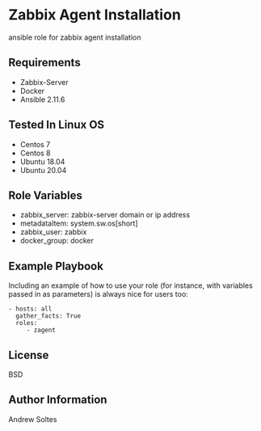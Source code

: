 Zabbix Agent Installation
=========

ansible role for zabbix agent installation

Requirements
------------
* Zabbix-Server
* Docker
* Ansible 2.11.6

Tested In Linux OS
------------
* Centos 7 
* Centos 8
* Ubuntu 18.04
* Ubuntu 20.04

Role Variables
--------------

* zabbix_server: zabbix-server domain or ip address
* metadataItem: system.sw.os[short]
* zabbix_user: zabbix
* docker_group: docker



Example Playbook
----------------

Including an example of how to use your role (for instance, with variables passed in as parameters) is always nice for users too:

    - hosts: all
      gather_facts: True
      roles:
         - zagent

License
-------

BSD

Author Information
------------------

Andrew Soltes
